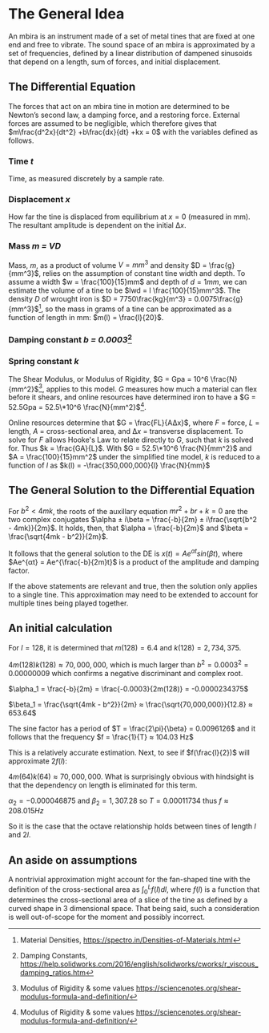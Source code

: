 # The General Idea

An mbira is an instrument made of a set of metal tines that are fixed at one end and free to vibrate. The sound space of an mbira is approximated by a set of frequencies, defined by a linear distribution of dampened sinusoids that depend on a length, sum of forces, and initial displacement.

## The Differential Equation

The forces that act on an mbira tine in motion are determined to be Newton’s second law, a damping force, and a restoring force. External forces are assumed to be negligible, which therefore gives that $m\frac{d^2x}{dt^2} +b\frac{dx}{dt} +kx = 0$ with the variables defined as follows.

### Time *t*

Time, as measured discretely by a sample rate.

### Displacement *x*

How far the tine is displaced from equilibrium at $x=0$ (measured in mm). The resultant amplitude is dependent on the initial $∆x$.

### Mass *m = VD*

Mass, $m$, as a product of volume $V = mm^3$ and density $D = \frac{g}{mm^3}$, relies on the assumption of constant tine width and depth. To assume a width $w = \frac{100}{15}mm$ and depth of $d = 1mm$, we can estimate the volume of a tine to be $lwd = l \frac{100}{15}mm^3$. The density $D$ of wrought iron is $D = 7750\frac{kg}{m^3} = 0.0075\frac{g}{mm^3}$[^1], so the mass in grams of a tine can be approximated as a function of length in mm: $m(l) = \frac{l}{20}$.

### Damping constant *b = 0.0003*[^2] 

### Spring constant *k*

The Shear Modulus, or Modulus of Rigidity, $G = Gpa = 10^6 \frac{N}{mm^2}$[^3], applies to this model. $G$ measures how much a material can flex before it shears, and online resources have determined iron to have a $G = 52.5Gpa = 52.5\*10^6 \frac{N}{mm^2}$[^3].

Online resources determine that $G = \frac{FL}{A∆x}$, where $F$ = force, $L$ = length, $A$ = cross-sectional area, and $∆x$ = transverse displacement. To solve for $F$ allows Hooke's Law to relate directly to $G$, such that $k$ is solved for. Thus $k = \frac{GA}{L}$. With $G = 52.5\*10^6 \frac{N}{mm^2}$ and $A = \frac{100}{15}mm^2$ under the simplified tine model, $k$ is reduced to a function of $l$ as $k(l) = -\frac{350,000,000}{l} \frac{N}{mm}$

## The General Solution to the Differential Equation

For $b^2 < 4mk$, the roots of the auxillary equation $mr^2 + br + k = 0$ are the two complex conjugates $\alpha ± i\beta = \frac{-b}{2m} ± i\frac{\sqrt{b^2 - 4mk}}{2m}$. It holds, then, that $\alpha = \frac{-b}{2m}$ and $\beta = \frac{\sqrt{4mk - b^2}}{2m}$.

It follows that the general solution to the DE is $x(t) = Ae^{αt}sin(βt)$, where $Ae^{αt} = Ae^{\frac{-b}{2m}t}$ is a product of the amplitude and damping factor.

If the above statements are relevant and true, then the solution only applies to a single tine. This approximation may need to be extended to account for multiple tines being played together.

## An initial calculation

For $l = 128$, it is determined that $m(128) = 6.4$ and $k(128) = 2,734,375$.

$4m(128)k(128) ≈ 70,000,000$, which is much larger than $b^2 = 0.0003^2 = 0.00000009$ which confirms a negative discriminant and complex root.

$\alpha_1 = \frac{-b}{2m} = \frac{-0.0003}{2m(128)} = -0.0000234375$

$\beta_1 = \frac{\sqrt{4mk - b^2}}{2m} ≈ \frac{\sqrt{70,000,000}}{12.8} ≈ 653.64$

The sine factor has a period of $T = \frac{2\pi}{\beta} = 0.0096126$ and it follows that the frequency $f = \frac{1}{T} ≈ 104.03 Hz$

This is a relatively accurate estimation. Next, to see if $f(\frac{l}{2})$ will approximate $2f(l)$:

$4m(64)k(64) ≈ 70,000,000$. What is surprisingly obvious with hindsight is that the dependency on length is eliminated for this term.

$\alpha_2 = -0.000046875$ and $\beta_2 = 1,307.28$ so $T = 0.00011734$ thus $f ≈ 208.015 Hz$

So it is the case that the octave relationship holds between tines of length $l$ and $2l$.

## An aside on assumptions

A nontrivial approximation might account for the fan-shaped tine with the definition of the cross-sectional area as $\int_{0}^{L}f(l)dl$, where $f(l)$ is a function that determines the cross-sectional area of a slice of the tine as defined by a curved shape in 3 dimensional space. That being said, such a consideration is well out-of-scope for the moment and possibly incorrect.

[^1]: Material Densities, https://spectro.in/Densities-of-Materials.html
[^2]: Damping Constants, https://help.solidworks.com/2016/english/solidworks/cworks/r_viscous_damping_ratios.htm
[^3]: Modulus of Rigidity & some values https://sciencenotes.org/shear-modulus-formula-and-definition/
